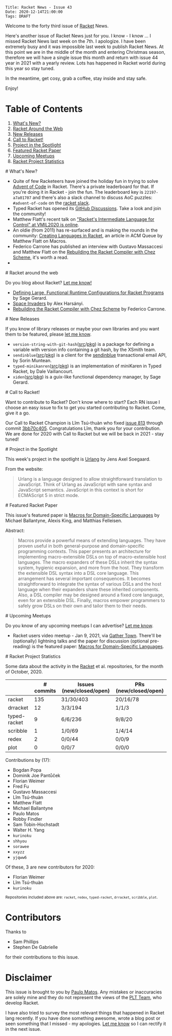     Title: Racket News - Issue 43
    Date: 2020-12-14T21:00:00
    Tags: DRAFT

Welcome to the forty third issue of [Racket](https://www.racket-lang.org) News.

Here's another issue of Racket News just for you. I know - I know ... I missed Racket News last week on the 7th. I apologize. I have been extremely busy and it was impossible last week to publish Racket News. At this point we are in the middle of the month and entering Christmas season, therefore we will have a single issue this month and return with issue 44 year in 2021 with a yearly review. Lots has happened in Racket world during this year so stay tuned.

In the meantime, get cosy, grab a coffee, stay inside and stay safe.

Enjoy!

# Table of Contents

1. [What's New?](#whatsnew)
2. [Racket Around the Web](#aroundtheweb)
3. [New Releases](#newreleases)
4. [Call to Racket!](#calltoracket)
5. [Project in the Spotlight](#spotlight)
6. [Featured Racket Paper](#featuredpaper)
7. [Upcoming Meetups](#meetups)
8. [Racket Project Statistics](#stats)

<div id='whatsnew'/>
# What's New?

* Quite of few Racketeers have joined the holiday fun in trying to solve [Advent of Code](https://adventofcode.com/2020/) in Racket. There's a private leaderboard for that. If you're doing it in Racket - join the fun. The leaderboard key is `22197-a7a01707` and there's also a slack channel to discuss AoC puzzles: `#advent-of-code` on the [racket slack](https://racket.slack.org).
* Typed Racket has opened its [GitHub Discussions](https://github.com/racket/typed-racket/discussions). Take a look and join the community!
* Matthew Flatt's recent talk on ["Racket's Intermediate Language for Control" at VMIL2020 is online](https://www.youtube.com/watch?v=yG77a8stuDI&feature=youtu.be&t=26064).
* An oldie (from 2011) has re-surfaced and is making the rounds in the community: [Creating Languages in Racket](https://queue.acm.org/detail.cfm?id=2068896), an article in ACM Queue by Matthew Flatt on Macros.
* Federico Carrone has published an interview with Gustavo Massaccesi and Matthew Flatt on the [Rebuilding the Racket Compiler with Chez Scheme](https://notamonadtutorial.com/rebuilding-the-racket-compiler-with-chez-scheme-210e23a69484), it's worth a read.
* 

<div id='aroundtheweb'/>
# Racket around the web

Do you blog about Racket? [Let me know!](mailto:pmatos@linki.tools)

* [Defining Large, Functional Runtime Configurations for Racket Programs](https://sagegerard.com/parameterized-rcs.html) by Sage Gerard.
* [Space Invaders](https://alex-hhh.github.io/2020/11/space-invaders.html) by Alex Harsányi.
* [Rebuilding the Racket Compiler with Chez Scheme](https://notamonadtutorial.com/rebuilding-the-racket-compiler-with-chez-scheme-210e23a69484) by Federico Carrone.

<div id='newreleases'/>
# New Releases

If you know of library releases or maybe your own libraries and you want them to be featured, please [let me know](mailto:pmatos@linki.tools).

* `version-string-with-git-hash`([src](https://gitlab.flux.utah.edu/xsmith/version-string-with-git-hash.git)/[pkg](https://pkgs.racket-lang.org/package/version-string-with-git-hash)) is a package for defining a variable with version info containing a git hash, by the XSmith team.
* `sendinblue`([src](https://github.com/sxn/racket-sendinblue/tree/main/sendinblue)/[pkg](https://pkgs.racket-lang.org/package/sendinblue)) is a client for the [sendinblue](https://sendinblue.com) transactional email API, by Sorin Muntean.
* `typed-minikanren`([src](https://github.com/dalev/minikanren-typed-racket/tree/release)/[pkg](https://pkgs.racket-lang.org/package/typed-minikanren)) is an implementation of miniKaren in Typed Racket, by Dale Vaillancourt.
* `xiden`([src](https://github.com/zyrolasting/xiden/tree/master)/[pkg](https://pkgs.racket-lang.org/package/xiden)) is a guix-like functional dependency manager, by Sage Gerard.

<div id='calltoracket'/>
# Call to Racket!

Want to contribute to Racket? Don't know where to start? Each RN issue I choose an easy issue to fix to get you started contributing to Racket. Come, give it a go.

Our Call to Racket Champion is Lîm Tsú-thuàn who fixed [issue 813](https://github.com/racket/typed-racket/issues/813) through commit [3bb70c405](https://github.com/racket/typed-racket/pull/999/commits/3bb70c405c1ba864e1e05a2f8424907c4fb453d9). Congratulations Lîm, thank you for your contribution. We are done for 2020 with Call to Racket but we will be back in 2021 - stay tuned!

<div id='spotlight'/>
# Project in the Spotlight

This week's project in the spotlight is [Urlang](https://github.com/soegaard/urlang) by Jens Axel Soegaard.

From the website:

> Urlang is a language designed to allow straightforward translation to JavaScript. Think of Urlang as JavaScript with sane syntax and JavaScript semantics. JavaScript in this context is short for ECMAScript 5 in strict mode.

<div id='featuredpaper'/>
# Featured Racket Paper

This issue's featured paper is [Macros for Domain-Specific Languages](https://drive.google.com/file/d/14XMPoRJgrmAJ934qDZSCQ8p8_rvNEe0b/view?usp=sharing) by Michael Ballantyne, Alexis King, and Matthias Felleisen.

Abstract:

> Macros provide a powerful means of extending languages. They have proven useful in both general-purpose and domain-specific programming contexts. This paper presents an architecture for implementing macro-extensible DSLs on top of macro-extensible host languages. The macro expanders of these DSLs inherit the syntax system, hygienic expansion, and more from the host. They transform the extensible DSL syntax into a DSL core language. This arrangement has several important consequences. It becomes straightforward to integrate the syntax of various DSLs and the host language when their expanders share these inherited components. Also, a DSL compiler may be designed around a fixed core language, even for an extensible DSL. Finally, macros empower programmers to safely grow DSLs on their own and tailor them to their needs.

<div id='meetups'/>
# Upcoming Meetups

Do you know of any upcoming meetups I can advertise? [Let me know](mailto:pmatos@linki.tools).

* Racket users video meetup - Jan 9, 2021, via [Gather Town](https://gather.town/app/wH1EDG3McffLjrs0/racket-users). There'll be (optionally) lightning talks and the paper for discussion (optional pre-reading) is the featured paper: [Macros for Domain-Specific Languages](https://drive.google.com/file/d/14XMPoRJgrmAJ934qDZSCQ8p8_rvNEe0b/view?usp=sharing).

<div id='stats'/>
# Racket Project Statistics

Some data about the activity in the [Racket](https://github.com/racket) et al. repositories, for the month of October, 2020.

<!-- Repo racket -->
<!-- # Commits: 135 -->
<!-- Issues: 31/30/403 -->
<!-- PRs: 20/16/78 -->

<!-- Repo drracket -->
<!-- # Commits: 12 -->
<!-- Issues: 3/3/194 -->
<!-- PRs: 1/1/3 -->

<!-- Repo typed-racket -->
<!-- # Commits: 9 -->
<!-- Issues: 6/6/236 -->
<!-- PRs: 9/8/20 -->

<!-- Repo scribble -->
<!-- # Commits: 6 -->
<!-- Issues: 1/0/69 -->
<!-- PRs: 1/4/14 -->

<!-- Repo redex -->
<!-- # Commits: 0 -->
<!-- Issues: 0/0/44 -->
<!-- PRs: 0/0/9 -->

<!-- Repo plot -->
<!-- # Commits: 0 -->
<!-- Issues: 0/0/7 -->
<!-- PRs: 0/0/0 -->

<div class="table-wrapper">
<table class="fl-table">
<thead>
<tr><th></th><th># commits</th><th>Issues (new/closed/open)</th><th>PRs (new/closed/open)</th></tr>
</thead>
<tr><td>racket</td><td>135</td>          <td>31/30/403</td>        <td>20/16/78</td></tr>
<tr><td>drracket</td><td>12</td>         <td>3/3/194</td>          <td>1/1/3</td></tr>
<tr><td>typed-racket</td><td>9</td>      <td>6/6/236</td>          <td>9/8/20</td></tr>
<tr><td>scribble</td><td>1</td>          <td>1/0/69</td>           <td>1/4/14</td></tr>
<tr><td>redex</td><td>2</td>             <td>0/0/44</td>           <td>0/0/9</td></tr>
<tr><td>plot</td><td>0</td>              <td>0/0/7</td>            <td>0/0/0</td></tr>
</table>
</div>

Contributions by (17):

* Bogdan Popa
* Dominik Joe Pantůček
* Florian Weimer
* Fred Fu
* Gustavo Massaccesi
* Lîm Tsú-thuàn
* Matthew Flatt
* Michael Ballantyne
* Paulo Matos
* Robby Findler
* Sam Tobin-Hochstadt
* Walter H. Yang
* `kurinoku`
* `shhyou`
* `sorawee`
* `xxyzz`
* `yjqww6`

Of these, 3 are new contributors for 2020:

* Florian Weimer
* Lîm Tsú-thuàn
* `kurinoku`

<small>Repositories included above are: `racket`, `redex`, `typed-racket`, `drracket`, `scribble`, `plot`.</small>

# Contributors

Thanks to

* Sam Phillips
* Stephen De Gabrielle

for their contributions to this issue.

# Disclaimer

This issue is brought to you by [Paulo Matos](mailto:pmatos@linki.tools). Any mistakes or inaccuracies are solely mine and
they do not represent the views of the [PLT Team](http://www.racket-lang.org/team.html), who develop Racket.

I have also tried to survey the most relevant things that happened in Racket lang recently. If you have done something awesome, wrote a blog post or seen something that I missed - my apologies. [Let me know](mailto:pmatos@linki.tools) so I can rectify it in the next issue.
